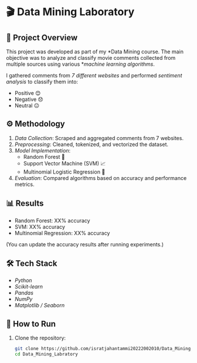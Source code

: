 # 🎬 Data Mining Laboratory

## 📌 Project Overview
This project was developed as part of my *Data Mining course. The main objective was to analyze and classify movie comments collected from multiple sources using various **machine learning algorithms*.

I gathered comments from *7 different websites* and performed *sentiment analysis* to classify them into:
- Positive 😊  
- Negative 😞  
- Neutral 😐  

## ⚙ Methodology
1. *Data Collection*: Scraped and aggregated comments from 7 websites.  
2. *Preprocessing*: Cleaned, tokenized, and vectorized the dataset.  
3. *Model Implementation*:  
   - Random Forest 🌳  
   - Support Vector Machine (SVM) 📈  
   - Multinomial Logistic Regression 🔢  
4. *Evaluation*: Compared algorithms based on accuracy and performance metrics.

## 📊 Results
- Random Forest: XX% accuracy  
- SVM: XX% accuracy  
- Multinomial Regression: XX% accuracy  

(You can update the accuracy results after running experiments.)

## 🛠 Tech Stack
- *Python*  
- *Scikit-learn*  
- *Pandas*  
- *NumPy*  
- *Matplotlib / Seaborn*  

## 🚀 How to Run
1. Clone the repository:  
   ```bash
   git clone https://github.com/isratjahantammi20222002010/Data_Mining_Labratory.git
   cd Data_Mining_Labratory
